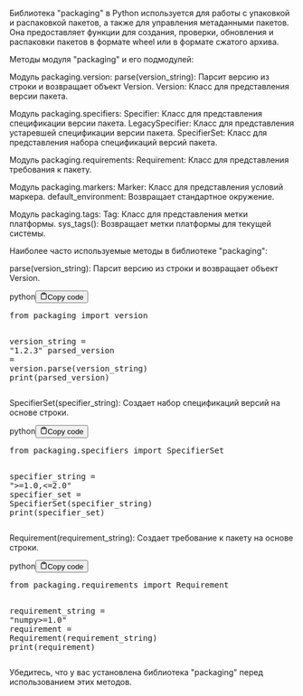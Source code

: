 <p>Библиотека "packaging" в Python используется для работы с упаковкой и распаковкой пакетов, а также для управления метаданными пакетов.
Она предоставляет функции для создания, проверки, обновления и распаковки пакетов в формате wheel или в формате сжатого архива.</p>
<p>Методы модуля "packaging" и его подмодулей:</p>
<p>Модуль packaging.version:
parse(version_string): Парсит версию из строки и возвращает объект Version.
Version: Класс для представления версии пакета.</p>
<p>Модуль packaging.specifiers:
Specifier: Класс для представления спецификации версии пакета.
LegacySpecifier: Класс для представления устаревшей спецификации версии пакета.
SpecifierSet: Класс для представления набора спецификаций версий пакета.</p>
<p>Модуль packaging.requirements:
Requirement: Класс для представления требования к пакету.</p>
<p>Модуль packaging.markers:
Marker: Класс для представления условий маркера.
default_environment: Возвращает стандартное окружение.</p>
<p>Модуль packaging.tags:
Tag: Класс для представления метки платформы.
sys_tags(): Возвращает метки платформы для текущей системы.</p>
<p>Наиболее часто используемые методы в библиотеке "packaging":</p>
<p>parse(version_string): Парсит версию из строки и возвращает объект Version.</p>
<div class="code-element"><div class="lang-line"><text>python</text><button class="copy-button" onclick="copyCode(this)"><svg stroke="currentColor" fill="none" stroke-width="2" viewBox="0 0 24 24" stroke-linecap="round" stroke-linejoin="round" class="h-4 w-4" height="1em" width="1em" xmlns="http://www.w3.org/2000/svg"><path d="M16 4h2a2 2 0 0 1 2 2v14a2 2 0 0 1-2 2H6a2 2 0 0 1-2-2V6a2 2 0 0 1 2-2h2"></path><rect x="8" y="2" width="8" height="4" rx="1" ry="1"></rect></svg><text>Copy code</text></button></div><div class="code"><div class="highlight"><pre><span></span><span class="kn">from</span> <span class="nn">packaging</span> <span class="kn">import</span> <span class="n">version</span>

<span class="n">version_string</span> <span class="o">=</span> <span class="s2">&quot;1.2.3&quot;</span>
<span class="n">parsed_version</span> <span class="o">=</span> <span class="n">version</span><span class="o">.</span><span class="n">parse</span><span class="p">(</span><span class="n">version_string</span><span class="p">)</span>
<span class="nb">print</span><span class="p">(</span><span class="n">parsed_version</span><span class="p">)</span>
</pre></div></div></div>

<p>SpecifierSet(specifier_string): Создает набор спецификаций версий на основе строки.</p>
<div class="code-element"><div class="lang-line"><text>python</text><button class="copy-button" onclick="copyCode(this)"><svg stroke="currentColor" fill="none" stroke-width="2" viewBox="0 0 24 24" stroke-linecap="round" stroke-linejoin="round" class="h-4 w-4" height="1em" width="1em" xmlns="http://www.w3.org/2000/svg"><path d="M16 4h2a2 2 0 0 1 2 2v14a2 2 0 0 1-2 2H6a2 2 0 0 1-2-2V6a2 2 0 0 1 2-2h2"></path><rect x="8" y="2" width="8" height="4" rx="1" ry="1"></rect></svg><text>Copy code</text></button></div><div class="code"><div class="highlight"><pre><span></span><span class="kn">from</span> <span class="nn">packaging.specifiers</span> <span class="kn">import</span> <span class="n">SpecifierSet</span>

<span class="n">specifier_string</span> <span class="o">=</span> <span class="s2">&quot;&gt;=1.0,&lt;=2.0&quot;</span>
<span class="n">specifier_set</span> <span class="o">=</span> <span class="n">SpecifierSet</span><span class="p">(</span><span class="n">specifier_string</span><span class="p">)</span>
<span class="nb">print</span><span class="p">(</span><span class="n">specifier_set</span><span class="p">)</span>
</pre></div></div></div>

<p>Requirement(requirement_string): Создает требование к пакету на основе строки.</p>
<div class="code-element"><div class="lang-line"><text>python</text><button class="copy-button" onclick="copyCode(this)"><svg stroke="currentColor" fill="none" stroke-width="2" viewBox="0 0 24 24" stroke-linecap="round" stroke-linejoin="round" class="h-4 w-4" height="1em" width="1em" xmlns="http://www.w3.org/2000/svg"><path d="M16 4h2a2 2 0 0 1 2 2v14a2 2 0 0 1-2 2H6a2 2 0 0 1-2-2V6a2 2 0 0 1 2-2h2"></path><rect x="8" y="2" width="8" height="4" rx="1" ry="1"></rect></svg><text>Copy code</text></button></div><div class="code"><div class="highlight"><pre><span></span><span class="kn">from</span> <span class="nn">packaging.requirements</span> <span class="kn">import</span> <span class="n">Requirement</span>

<span class="n">requirement_string</span> <span class="o">=</span> <span class="s2">&quot;numpy&gt;=1.0&quot;</span>
<span class="n">requirement</span> <span class="o">=</span> <span class="n">Requirement</span><span class="p">(</span><span class="n">requirement_string</span><span class="p">)</span>
<span class="nb">print</span><span class="p">(</span><span class="n">requirement</span><span class="p">)</span>
</pre></div></div></div>

<p>Убедитесь, что у вас установлена библиотека "packaging" перед использованием этих методов.</p>